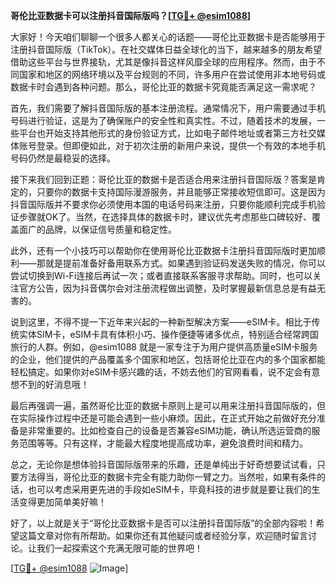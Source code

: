 **哥伦比亚数据卡可以注册抖音国际版吗？[[TG💪+ @esim1088](https://t.me/s/esim1088)]**

大家好！今天咱们聊聊一个很多人都关心的话题——哥伦比亚数据卡是否能够用于注册抖音国际版（TikTok）。在社交媒体日益全球化的当下，越来越多的朋友希望借助这些平台与世界接轨，尤其是像抖音这样风靡全球的应用程序。然而，由于不同国家和地区的网络环境以及平台规则的不同，许多用户在尝试使用非本地号码或数据卡时会遇到各种问题。那么，哥伦比亚的数据卡究竟能否满足这一需求呢？

首先，我们需要了解抖音国际版的基本注册流程。通常情况下，用户需要通过手机号码进行验证，这是为了确保账户的安全性和真实性。不过，随着技术的发展，一些平台也开始支持其他形式的身份验证方式，比如电子邮件地址或者第三方社交媒体账号登录。但即便如此，对于初次注册的新用户来说，提供一个有效的本地手机号码仍然是最稳妥的选择。

接下来我们回到正题：哥伦比亚的数据卡是否适合用来注册抖音国际版？答案是肯定的，只要你的数据卡支持国际漫游服务，并且能够正常接收短信即可。这是因为抖音国际版并不要求你必须使用本国的电话号码来注册，只要你能顺利完成手机验证步骤就OK了。当然，在选择具体的数据卡时，建议优先考虑那些口碑较好、覆盖面广的品牌，以保证信号质量和稳定性。

此外，还有一个小技巧可以帮助你在使用哥伦比亚数据卡注册抖音国际版时更加顺利——那就是提前准备好备用联系方式。如果遇到验证码发送失败的情况，你可以尝试切换到Wi-Fi连接后再试一次；或者直接联系客服寻求帮助。同时，也可以关注官方公告，因为抖音偶尔会对注册流程做出调整，及时掌握最新信息总是有益无害的。

说到这里，不得不提一下近年来兴起的一种新型解决方案——eSIM卡。相比于传统实体SIM卡，eSIM卡具有体积小巧、操作便捷等诸多优点，特别适合经常跨国旅行的人群。例如，@esim1088 就是一家专注于为用户提供高质量eSIM卡服务的企业，他们提供的产品覆盖多个国家和地区，包括哥伦比亚在内的多个国家都能轻松搞定。如果你对eSIM卡感兴趣的话，不妨去他们的官网看看，说不定会有意想不到的好消息哦！

最后再强调一遍，虽然哥伦比亚的数据卡原则上是可以用来注册抖音国际版的，但在实际操作过程中还是可能会遇到一些小麻烦。因此，在正式开始之前做好充分准备是非常重要的。比如检查自己的设备是否兼容eSIM功能，确认所选运营商的服务范围等等。只有这样，才能最大程度地提高成功率，避免浪费时间和精力。

总之，无论你是想体验抖音国际版带来的乐趣，还是单纯出于好奇想要试试看，只要方法得当，哥伦比亚的数据卡完全有能力助你一臂之力。当然啦，如果有条件的话，也可以考虑采用更先进的手段如eSIM卡，毕竟科技的进步就是要让我们的生活变得更加简单美好嘛！

好了，以上就是关于“哥伦比亚数据卡是否可以注册抖音国际版”的全部内容啦！希望这篇文章对你有所帮助。如果你还有其他疑问或者经验分享，欢迎随时留言讨论。让我们一起探索这个充满无限可能的世界吧！

[[TG💪+ @esim1088](https://t.me/s/esim1088) ![Image](https://i.postimg.cc/4NQfJmqS/Snipaste-2025-05-13-00-14-12.png)]